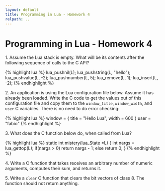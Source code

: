 ```yaml
---
layout: default
title: Programming in Lua - Homework 4
relpath: ..
---
```


Programming in Lua - Homework 4
===============================

1\. Assume the Lua stack is empty. What will be its contents after the following sequence of calls to the C API?

{% highlight lua %}
lua_pushnil(L);
lua_pushstring(L, "hello");
lua_pushvalue(L, -2);
lua_pushnumber(L, 5);
lua_remove(L, 1);
lua_insert(L, -2);
{% endhighlight %}

2\. An application is using the Lua configuration file below. Assume it has already been loaded.
Write the C code to get the values out of this configuration file and copy them to the
`window_title`, `window_width`, and `user` C variables. There is no need to do error checking:

{% highlight lua %}
window = { title = "Hello Lua", width = 600 }
user = "fabio"
{% endhighlight %}

3\. What does the C function below do, when called from Lua?

{% highlight lua %}
static int mistery(lua_State *L) {
  int nargs = lua_gettop(L);
  if(nargs > 0)
    return nargs - 1;
  else
    return 0;
}
{% endhighlight %}

4\. Write a C function that takes receives an arbitrary number of numeric arguments,
computes their sum, and returns it.

5\. Write a `clear` C function that clears the bit vectors of class 8. The function
should not return anything.

